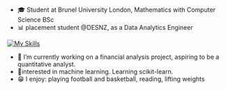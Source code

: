 - 🎓 Student at Brunel University London, Mathematics with Computer Science BSc
- 📊 placement student @DESNZ, as a Data Analytics Engineer 

[![My Skills](https://skillicons.dev/icons?i=git,py,java,r,matlab,html,css,mysql,aws,gcp)](https://skillicons.dev)

- 🔭 I’m currently working on a financial analysis project, aspiring to be a quantitative analyst.
- 🌱interested in machine learning. Learning scikit-learn.
- 😁 I enjoy: playing football and basketball, reading, lifting weights
